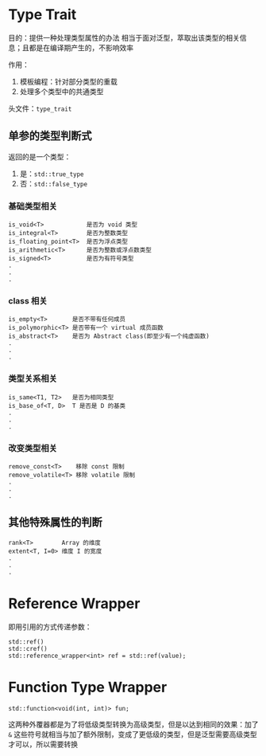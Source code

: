 # Type Trait

目的：提供一种处理类型属性的办法
相当于面对泛型，萃取出该类型的相关信息；且都是在编译期产生的，不影响效率

作用：
1. 模板编程：针对部分类型的重载
2. 处理多个类型中的共通类型

头文件：`type_trait`

## 单参的类型判断式

返回的是一个类型：
1. 是：`std::true_type`
2. 否：`std::false_type`

### 基础类型相关

```
is_void<T>            是否为 void 类型
is_integral<T>        是否为整数类型
is_floating_point<T>  是否为浮点类型
is_arithmetic<T>      是否为整数或浮点数类型
is_signed<T>          是否为有符号类型
.
.
.
```

### class 相关

```
is_empty<T>       是否不带有任何成员
is_polymorphic<T> 是否带有一个 virtual 成员函数
is_abstract<T>    是否为 Abstract class(即至少有一个纯虚函数)
.
.
.
```

### 类型关系相关

```
is_same<T1, T2>   是否为相同类型
is_base_of<T, D>  T 是否是 D 的基类
.
.
.
```

### 改变类型相关

```
remove_const<T>    移除 const 限制
remove_volatile<T> 移除 volatile 限制
.
.
.
```

## 其他特殊属性的判断

```
rank<T>        Array 的维度
extent<T, I=0> 维度 I 的宽度
.
.
.
```

# Reference Wrapper

即用引用的方式传递参数：
```
std::ref()
std::cref()
std::reference_wrapper<int> ref = std::ref(value);
```

# Function Type Wrapper

```
std::function<void(int, int)> fun;
```

这两种外覆器都是为了将低级类型转换为高级类型，但是以达到相同的效果：加了 `&` 这些符号就相当与加了额外限制，变成了更低级的类型，但是泛型需要高级类型才可以，所以需要转换